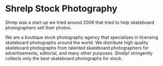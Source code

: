 # Shrelp Stock Photography

Shrep was a start up we tried around 2006 that tried to help skateboard photographers sell their photos.

We are a boutique stock photography agency that specializes in licensing skateboard photographs around the world. 
We distribute high quality skateboard photographs from talented skateboard photographers for advertisements, editorial, and many other purposes. Shrelp! stringently collects only the best skateboard photographs for stock.

